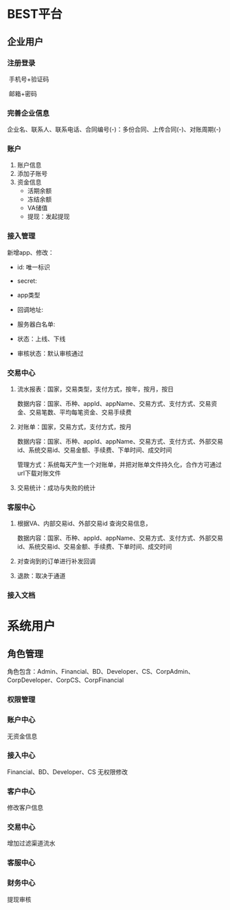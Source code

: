 # BEST平台

## 企业用户

### 注册登录

​	手机号+验证码 

​	邮箱+密码 

### 完善企业信息

​	企业名、联系人、联系电话、合同编号(-)：多份合同、上传合同(-)、对账周期(-)

### 账户

1. 账户信息
2. 添加子账号
3. 资金信息
   - 活期余额
   - 冻结余额
   - VA储值
   - 提现：发起提现

### 接入管理

新增app、修改：

- id: 唯一标识

- secret: 
- app类型

- 回调地址:

- 服务器白名单:
- 状态：上线、下线

- 审核状态：默认审核通过

### 交易中心	

1. 流水报表：国家，交易类型，支付方式，按年，按月，按日

   数据内容：国家、币种、appId、appName、交易方式、支付方式、交易资金、交易笔数、平均每笔资金、交易手续费

2. 对账单：国家，交易方式，支付方式，按月

   数据内容：国家、币种、appId、appName、交易方式、支付方式、外部交易id、系统交易id、交易金额、手续费、下单时间、成交时间

   管理方式：系统每天产生一个对账单，并把对账单文件持久化，合作方可通过url下载对账文件

3. 交易统计：成功与失败的统计

### 客服中心

1. 根据VA、内部交易id、外部交易id 查询交易信息，

   数据内容：国家、币种、appId、appName、交易方式、支付方式、外部交易id、系统交易id、交易金额、手续费、下单时间、成交时间	

2. 对查询到的订单进行补发回调

3. 退款：取决于通道

### 接入文档



# 系统用户

## 角色管理

角色包含：Admin、Financial、BD、Developer、CS、CorpAdmin、CorpDeveloper、CorpCS、CorpFinancial

### 权限管理

### 账户中心

无资金信息

### 接入中心

 Financial、BD、Developer、CS 无权限修改

### 客户中心

修改客户信息

### 交易中心

增加过滤渠道流水

### 客服中心

### 财务中心

提现审核





